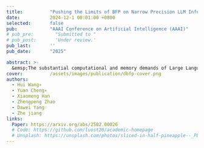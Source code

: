 ```yaml
---
title:          "Pushing the Limits of BFP on Narrow Precision LLM Inference"
date:           2024-12-1 00:01:00 +0800
selected:       false
pub:            "AAAI Conference on Artificial Intelligence (AAAI)"
# pub_pre:        "Submitted to "
# pub_post:       'Under review.'
pub_last:       ''
pub_date:       "2025"

abstract: >-
  &emsp;The substantial computational and memory demands of Large Language Models (LLMs) present barriers to their deployment. Block Floating Point (BFP) has been instrumental in accelerating linear operations, which are fundamental to LLM workloads. However, as the sequence length of LLMs increases, nonlinear operations have increasingly become performance bottlenecks, with Attention being a typical example due to its computational complexity scaling quadratically with input length. These nonlinear operations continue to be predominantly executed using inefficient floating-point formats, which renders the system challenging to optimize software efficiency and hardware overhead. In this paper, we delve into the limitations and potential of applying BFP to nonlinear operations. Given our findings, we introduce a novel hardware-software co-design framework (DB-Attn), including: (i) DBFP, an advanced BFP version, overcomes nonlinear operation challenges with a pivot-focus strategy for diverse data and an adaptive grouping strategy for flexible exponent sharing. (ii) DH-LUT, a novel lookup table algorithm dedicated to accelerating nonlinear operations with DBFP format. (iii) An RTL-level DBFP-based engine is implemented to support DB-Attn, applicable to FPGA and ASIC. Results show that DB-Attn provides significant performance improvements with negligible accuracy loss, achieving 74% GPU speedup on Softmax of LLaMA and 10x low-overhead performance improvement over SOTA ASIC designs.
cover:          /assets/images/publication/dbfp-cover.png
authors:
  - Hui Wang∗
  - Yuan Cheng∗
  - Xiaomeng Han
  - Zhengpeng Zhao
  - Dawei Yang♢
  - Zhe jiang♢
links:
  Paper: https://arxiv.org/abs/2502.00026
  # Code: https://github.com/luost26/academic-homepage
  # Unsplash: https://unsplash.com/photos/sliced-in-half-pineapple--_PLJZmHZzk
---
```

